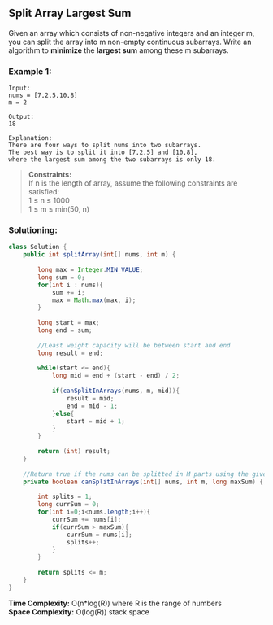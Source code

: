 ## Split Array Largest Sum

Given an array which consists of non-negative integers and an integer m, you can split the array into m non-empty continuous subarrays. Write an algorithm to **minimize** the **largest sum** among these m subarrays.


### Example 1:
```
Input:
nums = [7,2,5,10,8]
m = 2

Output:
18

Explanation:
There are four ways to split nums into two subarrays.
The best way is to split it into [7,2,5] and [10,8],
where the largest sum among the two subarrays is only 18.
```

> **Constraints:**  
> If n is the length of array, assume the following constraints are satisfied:  
> 1 ≤ n ≤ 1000  
> 1 ≤ m ≤ min(50, n)  


 ### Solutioning:

```java
class Solution {
    public int splitArray(int[] nums, int m) {
        
        long max = Integer.MIN_VALUE;
        long sum = 0;
        for(int i : nums){
            sum += i;
            max = Math.max(max, i);
        }
                
        long start = max;
        long end = sum;
        
        //Least weight capacity will be between start and end 
        long result = end;
        
        while(start <= end){
            long mid = end + (start - end) / 2;
            
            if(canSplitInArrays(nums, m, mid)){
                result = mid;
                end = mid - 1;
            }else{
                start = mid + 1;
            }
        }
        
        return (int) result;
    }
    
    //Return true if the nums can be splitted in M parts using the given maxSum
    private boolean canSplitInArrays(int[] nums, int m, long maxSum) {
        
        int splits = 1;
        long currSum = 0;
        for(int i=0;i<nums.length;i++){
            currSum += nums[i];
            if(currSum > maxSum){
                currSum = nums[i];
                splits++;
            }
        }
                
        return splits <= m;
    }
}
```  
**Time Complexity:** O(n*log(R)) where R is the range of numbers  
**Space Complexity:** O(log(R)) stack space  

